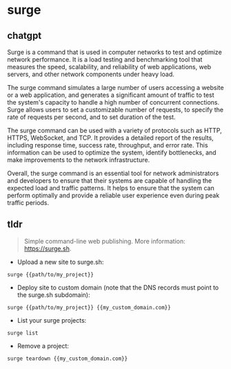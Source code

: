 # surge 
## chatgpt 
Surge is a command that is used in computer networks to test and optimize network performance. It is a load testing and benchmarking tool that measures the speed, scalability, and reliability of web applications, web servers, and other network components under heavy load.

The surge command simulates a large number of users accessing a website or a web application, and generates a significant amount of traffic to test the system's capacity to handle a high number of concurrent connections. Surge allows users to set a customizable number of requests, to specify the rate of requests per second, and to set duration of the test.

The surge command can be used with a variety of protocols such as HTTP, HTTPS, WebSocket, and TCP. It provides a detailed report of the results, including response time, success rate, throughput, and error rate. This information can be used to optimize the system, identify bottlenecks, and make improvements to the network infrastructure.

Overall, the surge command is an essential tool for network administrators and developers to ensure that their systems are capable of handling the expected load and traffic patterns. It helps to ensure that the system can perform optimally and provide a reliable user experience even during peak traffic periods. 

## tldr 
 
> Simple command-line web publishing.
> More information: <https://surge.sh>.

- Upload a new site to surge.sh:

`surge {{path/to/my_project}}`

- Deploy site to custom domain (note that the DNS records must point to the surge.sh subdomain):

`surge {{path/to/my_project}} {{my_custom_domain.com}}`

- List your surge projects:

`surge list`

- Remove a project:

`surge teardown {{my_custom_domain.com}}`
